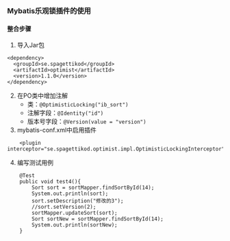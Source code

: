 ### Mybatis乐观锁插件的使用

#### 整合步骤

1. 导入Jar包
```
<dependency>
  <groupId>se.spagettikod</groupId>
  <artifactId>optimist</artifactId>
  <version>1.1.0</version>
</dependency>
```
2. 在PO类中增加注解
    - 类：`@OptimisticLocking("ib_sort")`
    - 注解字段：`@Identity("id")`
    - 版本号字段：`@Version(value = "version")`
3. mybatis-conf.xml中启用插件
```
    <plugin interceptor="se.spagettikod.optimist.impl.OptimisticLockingInterceptor"/>
```
4. 编写测试用例
```
    @Test
    public void test4(){
        Sort sort = sortMapper.findSortById(14);
        System.out.println(sort);
        sort.setDescription("修改的3");
        //sort.setVersion(2);
        sortMapper.updateSort(sort);
        Sort sortNew = sortMapper.findSortById(14);
        System.out.println(sortNew);
    }
```
